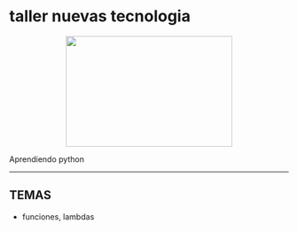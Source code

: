 # taller nuevas tecnologia

<p align="center">
  <img src="https://gcdn.lanetaneta.com/wp-content/uploads/2022/02/Itachi-de-Naruto-es-mas-poderoso-que-nunca-en-Epic-780x470.jpg" width="300" height="200" />
</p>

<p>
  Aprendiendo python
</p>

***
## TEMAS
- funciones, lambdas
